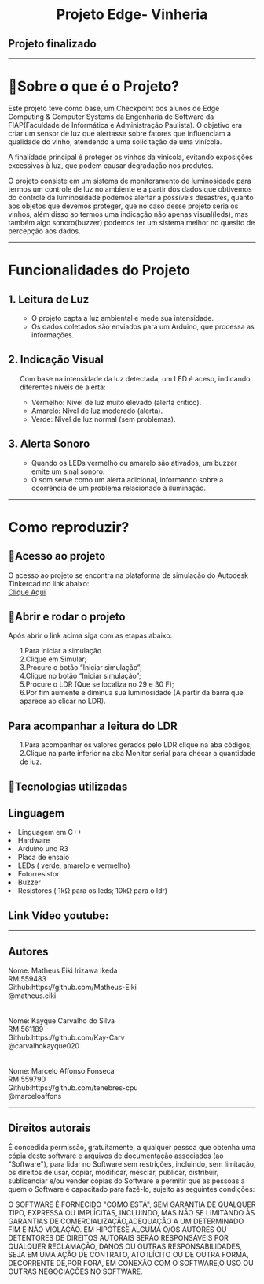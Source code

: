 <h1 align="center">Projeto Edge- Vinheria</h1>
<h2 align=”center”>
Projeto finalizado
</h2>
<hr></hr>

<h1>📘Sobre o que é o Projeto?</h1>
<p>Este projeto teve como base, um Checkpoint dos alunos de Edge Computing & Computer Systems da Engenharia de Software da FIAP(Faculdade de Informática e Administração Paulista). O objetivo era criar um sensor de luz que alertasse sobre fatores que influenciam a qualidade do vinho, atendendo a uma solicitação de uma vinícola.</p>
<p>A finalidade principal é proteger os vinhos da vinícola, evitando exposições excessivas à luz, que podem causar degradação nos produtos.</p>
<p>O projeto consiste em um sistema de monitoramento de luminosidade para termos um controle de luz no ambiente e a partir dos dados que obtivemos do controle da luminosidade podemos alertar a possíveis desastres, quanto aos objetos que devemos proteger, que no caso desse projeto seria os vinhos, além disso ao termos uma indicação não apenas visual(leds), mas também algo sonoro(buzzer) podemos ter um sistema melhor no quesito de percepção aos dados.</p>
<hr></hr>
<h1>Funcionalidades do Projeto</h1>
<h2>1. Leitura de Luz</h2>
<ul>
  <ul>
    <li>O projeto capta a luz ambiental e mede sua intensidade.</li>
    <li>Os dados coletados são enviados para um Arduino, que processa as informações.</li>
  </ul>
</ul>
<h2>2. Indicação Visual</h2>
<ul>
  <div>Com base na intensidade da luz detectada, um LED é aceso, indicando diferentes níveis de alerta:</div>
  <ul>
    <li>Vermelho: Nível de luz muito elevado (alerta crítico).</li>
    <li>Amarelo: Nível de luz moderado (alerta).</li>
    <li>Verde: Nível de luz normal (sem problemas).</li>
  </ul>
</ul>



<h2>3. Alerta Sonoro</h2>
<ul>
  <ul>
    <li>Quando os LEDs vermelho ou amarelo são ativados, um buzzer emite um sinal sonoro.</li>
    <li>O som serve como um alerta adicional, informando sobre a ocorrência de um problema relacionado à iluminação.</li>
  </ul>
</ul>
<hr></hr>
<h1>Como reproduzir?</h1>

<h2>📁Acesso ao projeto</h2>

<div>O acesso ao projeto se encontra na plataforma de simulação do Autodesk Tinkercad no link abaixo:</div>
<a href= "https://www.tinkercad.com/things/lxQoLbhkHhX-projeto-arduino-edge?sharecode=lbWmhbW85uuV6_Dw2wT7gkJJh2pJB2YjZXhY-5P6Vc0">Clique Aqui</a>

<h2>🙋Abrir e rodar o projeto</h2>
<div>Após abrir o link acima siga com as etapas abaixo:</div>
<ul> 
  <div>1.Para iniciar a simulação</div>
  <div>2.Clique em Simular;</div>
  <div>3.Procure o botão “Iniciar simulação”;</div>
  <div>4.Clique no botão “Iniciar simulação”;</div>
  <div>5.Procure o LDR (Que se localiza no 29 e 30 F);</div>
  <div>6.Por fim aumente e diminua sua luminosidade (A partir da barra que aparece ao clicar no LDR).</div>
</ul>
<h2>Para acompanhar a leitura do LDR</h2>
<ul>
  <div>1.Para acompanhar os valores gerados pelo LDR clique na aba códigos;</div>
  <div>2.Clique na parte inferior na aba Monitor serial para checar a quantidade de luz.</div>
</ul>
<h2>🎯Tecnologias utilizadas</h2>

<h2>Linguagem</h2>
<li>Linguagem em C++</li>
<li>Hardware</li>
<li>Arduino uno R3</li>
<li>Placa de ensaio</li>
<li>LEDs ( verde, amarelo e vermelho)</li>
<li>Fotorresistor</li>
<li>Buzzer</li>
<li>Resistores ( 1kΩ para os leds; 10kΩ para o ldr)</li>

<h2>Link Vídeo youtube:</h2>
<hr></hr>

<h2>Autores</h2>

<div>Nome: Matheus Eiki Irizawa Ikeda</div> 
<div>RM:559483</div>
<div>Github:https://github.com/Matheus-Eiki</div>
<div>@matheus.eiki</div>
<br></br>
<div>Nome: Kayque Carvalho do Silva</div> 
<div>RM:561189</div>
<div>Github:https://github.com/Kay-Carv</div>
<div>@carvalhokayque020</div>
<br></br>
<div>Nome: Marcelo Affonso Fonseca</div> 
<div>RM:559790</div>
<div>Github:https://github.com/tenebres-cpu</div>
<div>@marceloaffons</div>

<hr></hr>


<h2>Direitos autorais</h2>
É concedida permissão, gratuitamente, a qualquer pessoa que obtenha uma cópia deste software e arquivos de documentação associados (ao "Software"), para lidar no Software sem restrições, incluindo, sem limitação, os direitos de usar, copiar, modificar, mesclar, publicar, distribuir, sublicenciar e/ou vender cópias do Software e permitir que as pessoas a quem o Software é capacitado para fazê-lo, sujeito às seguintes condições:

O SOFTWARE É FORNECIDO "COMO ESTÁ", SEM GARANTIA DE QUALQUER TIPO, EXPRESSA OU IMPLÍCITAS, INCLUINDO, MAS NÃO SE LIMITANDO ÀS GARANTIAS DE COMERCIALIZAÇÃO,ADEQUAÇÃO A UM DETERMINADO FIM E NÃO VIOLAÇÃO. EM HIPÓTESE ALGUMA O/OS AUTORES OU DETENTORES DE DIREITOS AUTORAIS SERÃO RESPONSÁVEIS POR QUALQUER RECLAMAÇÃO, DANOS OU OUTRAS RESPONSABILIDADES, SEJA EM UMA AÇÃO DE CONTRATO, ATO ILÍCITO OU DE OUTRA FORMA, DECORRENTE DE,POR FORA, EM CONEXÃO COM O SOFTWARE,O USO OU OUTRAS NEGOCIAÇÕES NO SOFTWARE.

